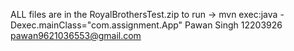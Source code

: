 ALL files are in the RoyalBrothersTest.zip
 to run -> mvn exec:java -Dexec.mainClass="com.assignment.App"
Pawan Singh 12203926 pawan9621036553@gmail.com
